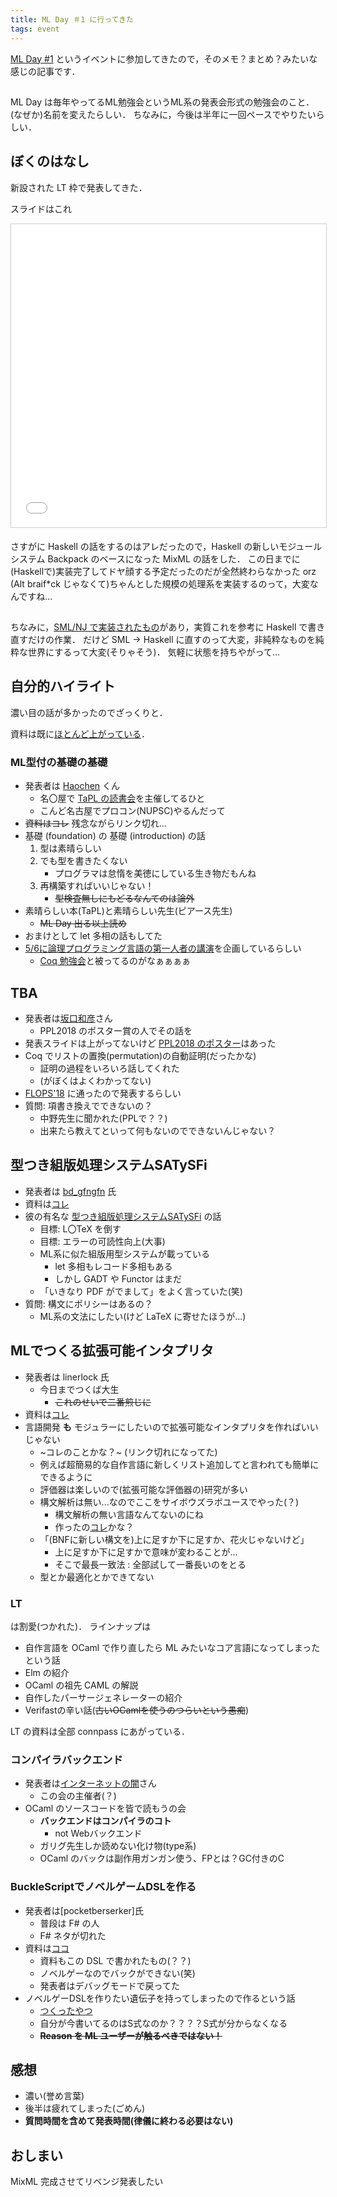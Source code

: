 ```yaml
---
title: ML Day ＃1 に行ってきた
tags: event
---
```


[ML Day \#1](https://ml-lang.connpass.com/event/78199/) というイベントに参加してきたので，そのメモ？まとめ？みたいな感じの記事です．

##

ML Day は毎年やってるML勉強会というML系の発表会形式の勉強会のこと．
(なぜか)名前を変えたらしい．
ちなみに，今後は半年に一回ペースでやりたいらしい．

## ぼくのはなし

新設された LT 枠で発表してきた．

スライドはこれ

<iframe src="//www.slideshare.net/slideshow/embed_code/key/o84VhGTUREO4No" width="595" height="485" frameborder="0" marginwidth="0" marginheight="0" scrolling="no" style="border:1px solid #CCC; border-width:1px; margin-bottom:5px; max-width: 100%;" allowfullscreen></iframe>

さすがに Haskell の話をするのはアレだったので，Haskell の新しいモジュールシステム Backpack のベースになった MixML の話をした．
この日までに(Haskellで)実装完了してドヤ顔する予定だったのだが全然終わらなかった orz
(Alt braif*ck じゃなくて)ちゃんとした規模の処理系を実装するのって，大変なんですね...

##

ちなみに，[SML/NJ で実装されたもの](https://github.com/rossberg/mixml)があり，実質これを参考に Haskell で書き直すだけの作業．
だけど SML -> Haskell に直すのって大変，非純粋なものを純粋な世界にするって大変(そりゃそう)．
気軽に状態を持ちやがって...

## 自分的ハイライト

濃い目の話が多かったのでざっくりと．

資料は既に[ほとんど上がっている](https://ml-lang.connpass.com/event/78199/presentation/)．

### ML型付の基礎の基礎

- 発表者は [Haochen](https://twitter.com/haochenxie) くん
    - 名〇屋で [TaPL の読書会](https://sicss.connpass.com/event/71199/)を主催してるひと
    - こんど名古屋でプロコン(NUPSC)やるんだって
- ~~資料はコレ~~ 残念ながらリンク切れ...
- 基礎 (foundation) の 基礎 (introduction) の話
    1. 型は素晴らしい
    2. でも型を書きたくない
        - プログラマは怠惰を美徳にしている生き物だもんね
    3. 再構築すればいいじゃない！
        - ~~型検査無しにもどるなんてのは論外~~
- 素晴らしい本(TaPL)と素晴らしい先生(ピアース先生)
    - ~~ML Day 出る以上読め~~
- おまけとして let 多相の話もしてた
- [5/6に論理プログラミング言語の第一人者の講演](https://sicss.connpass.com/event/83801/)を企画しているらしい
    - [Coq 勉強会](https://readcoqart.connpass.com/event/83722/)と被ってるのがなぁぁぁぁ

## TBA

- 発表者は[坂口和彦](https://twitter.com/pi8027)さん
    - PPL2018 のポスター賞の人でその話を
- 発表スライドは上がってないけど [PPL2018 のポスター](http://logic.cs.tsukuba.ac.jp/~sakaguchi/posters/ppl2018.pdf)はあった
- Coq でリストの置換(permutation)の自動証明(だったかな)
    - 証明の過程をいろいろ話してくれた
    - (がぼくはよくわかってない)
- [FLOPS'18](http://www.wikicfp.com/cfp/servlet/event.showcfp?eventid=65962) に通ったので発表するらしい
- 質問: 項書き換えでできないの？
    - 中野先生に聞かれた(PPLで？？)
    - 出来たら教えてといって何もないのでできないんじゃない？

## 型つき組版処理システムSATySFi

- 発表者は [bd_gfngfn](https://twitter.com/bd_gfngfn) 氏
- 資料は[コレ](https://drive.google.com/file/d/1BB7ZAiwPO3hVtq7PGImPtMs1-kOd7SzW/view)
- 彼の有名な [型つき組版処理システムSATySFi](https://github.com/gfngfn/SATySFi) の話
    - 目標: L〇TeX を倒す
    - 目標: エラーの可読性向上(大事)
    - ML系に似た組版用型システムが載っている
      - let 多相もレコード多相もある
      - しかし GADT や Functor はまだ
    - 「いきなり PDF がでまして」をよく言っていた(笑)  
- 質問: 構文にポリシーはあるの？
    - ML系の文法にしたい(けど LaTeX に寄せたほうが...)

## MLでつくる拡張可能インタプリタ

- 発表者は linerlock 氏
    - 今日までつくば大生
        - ~~これのせいで二番煎じに~~
- 資料は[コレ](https://speakerdeck.com/takahisa/extensible-interpreter-in-ml)
- 言語開発 **も** モジュラーにしたいので拡張可能なインタプリタを作ればいいじゃない
    - ~コレのことかな？~ (リンク切れになってた)
    - 例えば超簡易的な自作言語に新しくリスト追加してと言われても簡単にできるように
    - 評価器は楽しいので(拡張可能な評価器の)研究が多い
    - 構文解析は無い...なのでここをサイボウズラボユースでやった(？)
        - 構文解析の無い言語なんてないのにね
        - 作ったの[コレ](https://github.com/takahisa/finale)かな？
    - 「(BNFに新しい構文を)上に足すか下に足すか、花火じゃないけど」
        - 上に足すか下に足すかで意味が変わることが...
        - そこで最長一致法 : 全部試して一番長いのをとる
    - 型とか最適化とかできてない

### LT

は割愛(つかれた)．
ラインナップは

- 自作言語を OCaml で作り直したら ML みたいなコア言語になってしまったという話
- Elm の紹介
- OCaml の祖先 CAML の解説
- 自作したパーサージェネレーターの紹介
- Verifastの辛い話(~~古いOCamlを使うのつらいという愚痴~~)

LT の資料は全部 connpass にあがっている．

### コンパイラバックエンド

- 発表者は[インターネットの闇]()さん
    - この会の主催者(？)
- OCaml のソースコードを皆で読もうの会
    - **バックエンドはコンパイラのコト**
        - not Webバックエンド
    - ガリグ先生しか読めない化け物(type系)
    - OCaml のバックは副作用ガンガン使う、FPとは？GC付きのC

### BuckleScriptでノベルゲームDSLを作る

- 発表者は[pocketberserker]氏
    - 普段は F\# の人
    - F\# ネタが切れた
- 資料は[ココ](https://github.com/pocketberserker/ml_day_1)
    - 資料もこの DSL で書かれたもの(？？)
    - ノベルゲーなのでバックができない(笑)
    - 発表者はデバッグモードで戻ってた
- ノベルゲーDSLを作りたい遺伝子を持ってしまったので作るという話
    - [つくったやつ](https://github.com/cowlick/cowlick)
    - 自分が今書いてるのはS式なのか？？？？S式が分からなくなる
    - ~~**Reason を ML ユーザーが触るべきではない！**~~

## 感想

- 濃い(誉め言葉)
- 後半は疲れてしまった(ごめん)
- **質問時間を含めて発表時間(律儀に終わる必要はない)**

## おしまい

MixML 完成させてリベンジ発表したい
